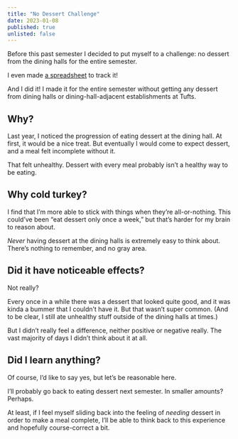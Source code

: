 ```yaml
---
title: "No Dessert Challenge"
date: 2023-01-08
published: true
unlisted: false
---
```


Before this past semester I decided to put myself to a challenge: no dessert from the dining halls for the entire semester.

I even made [a spreadsheet](https://docs.google.com/spreadsheets/d/1LhZgB-AMSOBz21-hqI0MY-qPtUj7pWxDbF2lJ1QdfJk) to track it!

And I did it! I made it for the entire semester without getting any dessert from dining halls or dining-hall-adjacent establishments at Tufts.

## Why?

Last year, I noticed the progression of eating dessert at the dining hall. At first, it would be a nice treat. But eventually I would come to expect dessert, and a meal felt incomplete without it.

That felt unhealthy. Dessert with every meal probably isn’t a healthy way to be eating.

## Why cold turkey?

I find that I’m more able to stick with things when they’re all-or-nothing. This could’ve been “eat dessert only once a week,” but that’s harder for my brain to reason about.

_Never_ having dessert at the dining halls is extremely easy to think about. There’s nothing to remember, and no gray area.

## Did it have noticeable effects?

Not really?

Every once in a while there was a dessert that looked quite good, and it was kinda a bummer that I couldn’t have it. But that wasn’t super common. (And to be clear, I still ate unhealthy stuff outside of the dining halls at times.)

But I didn’t really feel a difference, neither positive or negative really. The vast majority of days I didn’t think about it at all.

## Did I learn anything?

Of course, I’d like to say yes, but let’s be reasonable here.

I’ll probably go back to eating dessert next semester. In smaller amounts? Perhaps.

At least, if I feel myself sliding back into the feeling of _needing_ dessert in order to make a meal complete, I’ll be able to think back to this experience and hopefully course-correct a bit.
